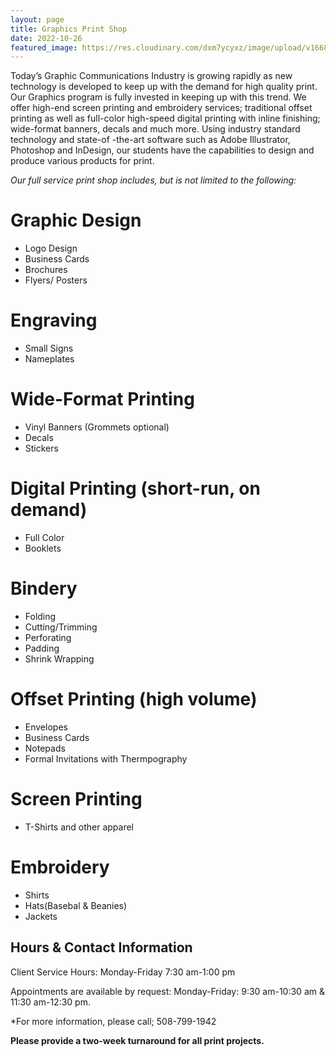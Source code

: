 ```yaml
---
layout: page
title: Graphics Print Shop
date: 2022-10-26
featured_image: https://res.cloudinary.com/dxm7ycyxz/image/upload/v1668016923/2022/04/neven-krcmarek-V4EOZj7g1gw-unsplash-1_djzjjb.jpg
---
```



Today’s Graphic Communications Industry is growing rapidly as new technology is developed to keep up with the demand for high quality print. Our Graphics program is fully invested in keeping up with this trend. We offer high-end screen printing and embroidery services; traditional offset printing as well as full-color high-speed digital printing with inline finishing; wide-format banners, decals and much more. Using industry standard technology and state-of -the-art software such as Adobe Illustrator, Photoshop and InDesign, our students have the capabilities to design and produce various products for print.

*Our full service print shop includes, but is not limited to the following:*

<div class="col-2" markdown="1">

# Graphic Design 
- Logo Design
- Business Cards
- Brochures
- Flyers/ Posters

# Engraving
- Small Signs
- Nameplates

# Wide-Format Printing
- Vinyl Banners (Grommets optional)
- Decals
- Stickers 

# Digital Printing (short-run, on demand)
- Full Color
- Booklets

# Bindery
- Folding
- Cutting/Trimming
- Perforating
- Padding
- Shrink Wrapping

# Offset Printing (high volume)
- Envelopes
- Business Cards
- Notepads
- Formal Invitations with Thermpography

# Screen Printing
- T-Shirts and other apparel

# Embroidery
- Shirts
- Hats(Basebal & Beanies)
- Jackets

</div>

## Hours & Contact Information

Client Service Hours: 
Monday-Friday 7:30 am-1:00 pm

Appointments are available by request: 
Monday-Friday: 9:30 am-10:30 am & 11:30 am-12:30 pm.

*For more information, please call; 508-799-1942

**Please provide a two-week turnaround for all print projects.**